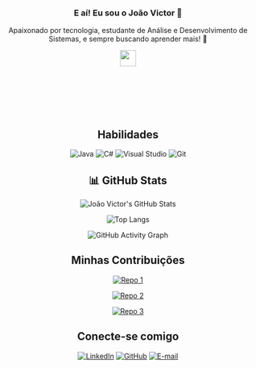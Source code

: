 <div align="center">

### E aí! Eu sou o João Victor 👋

Apaixonado por tecnologia, estudante de Análise e Desenvolvimento de Sistemas, e sempre buscando aprender mais! 🚀

<img src="https://i.pinimg.com/736x/c7/29/bb/c729bb5d795755721ee08f561317dd5f.jpg" width="25%" style="max-height: 125px; object-fit: cover;" />

## Habilidades
![Java](https://img.shields.io/badge/Java-ED8B00?style=for-the-badge&logo=java&logoColor=white)
![C#](https://img.shields.io/badge/C%23-239120?style=for-the-badge&logo=c-sharp&logoColor=white)
![Visual Studio](https://img.shields.io/badge/Visual%20Studio-5C2D91.svg?style=for-the-badge&logo=visual-studio&logoColor=white)
![Git](https://img.shields.io/badge/Git-F05032?style=for-the-badge&logo=git&logoColor=white)



## 📊 GitHub Stats

![João Victor's GitHub Stats](https://github-readme-stats.vercel.app/api?username=victor-sanches&show_icons=true&theme=transparent&bg_color=000000&border_color=30A3DC&icon_color=30A3DC&title_color=E94D5F&text_color=FFFFFF)

![Top Langs](https://github-readme-stats.vercel.app/api/top-langs/?username=victor-sanches&layout=compact&theme=transparent&bg_color=000000&border_color=30A3DC&title_color=E94D5F&text_color=FFFFFF)

![GitHub Activity Graph](https://github-readme-activity-graph.vercel.app/graph?username=victor-sanches&bg_color=000000&color=30A3DC&line=E94D5F&point=FFFFFF&area=true&hide_border=true)


## Minhas Contribuições

[![Repo 1](https://github-readme-stats.vercel.app/api/pin/?username=victor-sanches&repo=dio-lab-open-source&bg_color=000&border_color=30A3DC&show_icons=true&icon_color=30A3DC&title_color=E94D5F&text_color=FFF)](https://github.com/victor-sanches/dio-lab-open-source)

[![Repo 2](https://github-readme-stats.vercel.app/api/pin/?username=victor-sanches&repo=meu-Projeto-Java-b-sico&bg_color=000&border_color=30A3DC&show_icons=true&icon_color=30A3DC&title_color=E94D5F&text_color=FFF)](https://github.com/victor-sanches/meu-Projeto-Java-b-sico)

[![Repo 3](https://github-readme-stats.vercel.app/api/pin/?username=victor-sanches&repo=projeto-Java-basico2.4ghz&bg_color=000&border_color=30A3DC&show_icons=true&icon_color=30A3DC&title_color=E94D5F&text_color=FFF)](https://github.com/victor-sanches/projeto-Java-basico2.4ghz)

## Conecte-se comigo
[![LinkedIn](https://img.shields.io/badge/LinkedIn-0077B5?style=for-the-badge&logo=linkedin&logoColor=white)](https://www.linkedin.com/in/jo%C3%A3o-victor-sanches-6406b8248/)
[![GitHub](https://img.shields.io/badge/GitHub-100000?style=for-the-badge&logo=github&logoColor=white)](https://github.com/victor-sanches)
[![E-mail](https://img.shields.io/badge/Email-0078D4?style=for-the-badge&logo=gmail&logoColor=white)](mailto:joaovictorsanches0902@gmail.com)
